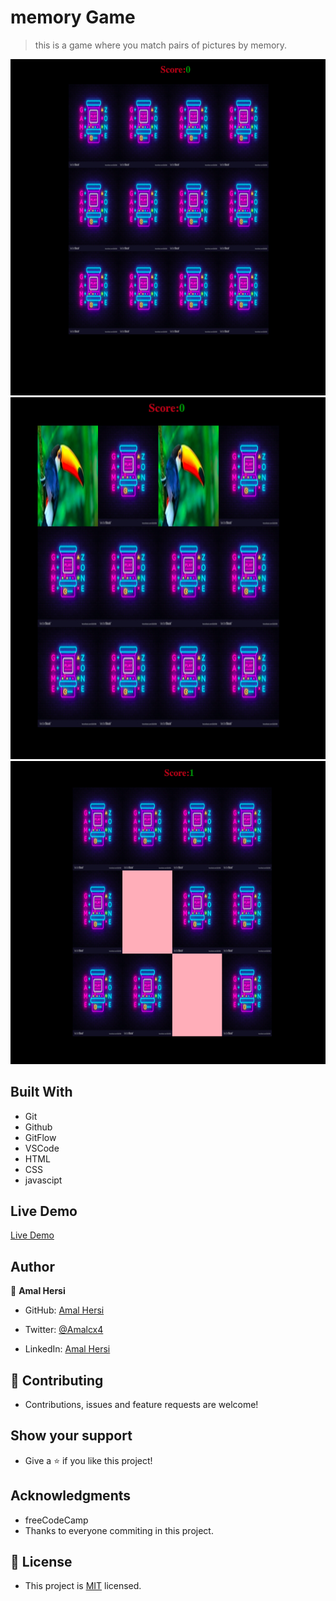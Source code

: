 # memory Game 

> this is a game where you match pairs of pictures by memory.

![screenshot](images/Screenshot1.png)
![screenshot](images/s2.png)
![screenshot](images/s3.png)


## Built With

- Git
- Github
- GitFlow
- VSCode
- HTML
- CSS
- javascipt



## Live Demo
[Live Demo](https://amalcxc.github.io/memory-game/)




## Author

👤 **Amal Hersi**

- GitHub: [Amal Hersi](https://github.com/Amalcxc)

- Twitter: [@Amalcx4](https://twitter.com/home?lang=en)

- LinkedIn: [Amal Hersi](https://www.linkedin.com/in/amal-hersi-a29583205/)


## 🤝 Contributing

- Contributions, issues and feature requests are welcome!


## Show your support

- Give a ⭐️ if you like this project!


## Acknowledgments
- freeCodeCamp
- Thanks to everyone commiting in this project.


## 📝 License

- This project is [MIT](./MIT.md) licensed.

